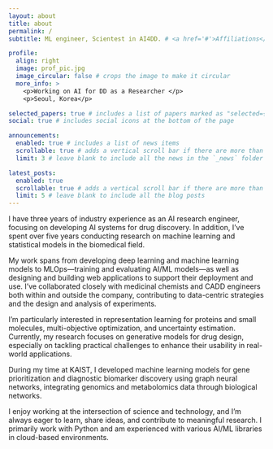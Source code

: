 ```yaml
---
layout: about
title: about
permalink: /
subtitle: ML engineer, Scientest in AI4DD. # <a href='#'>Affiliations</a>. Address. Contacts. Motto. Etc.

profile:
  align: right
  image: prof_pic.jpg
  image_circular: false # crops the image to make it circular
  more_info: >
    <p>Working on AI for DD as a Researcher </p>
    <p>Seoul, Korea</p>

selected_papers: true # includes a list of papers marked as "selected={true}"
social: true # includes social icons at the bottom of the page

announcements:
  enabled: true # includes a list of news items
  scrollable: true # adds a vertical scroll bar if there are more than 3 news items
  limit: 3 # leave blank to include all the news in the `_news` folder

latest_posts:
  enabled: true
  scrollable: true # adds a vertical scroll bar if there are more than 3 new posts items
  limit: 5 # leave blank to include all the blog posts
---
```



I have three years of industry experience as an AI research engineer, focusing on developing AI systems for drug discovery. In addition, I’ve spent over five years conducting research on machine learning and statistical models in the biomedical field.

My work spans from developing deep learning and machine learning models to MLOps—training and evaluating AI/ML models—as well as designing and building web applications to support their deployment and use.
I’ve collaborated closely with medicinal chemists and CADD engineers both within and outside the company, contributing to data-centric strategies and the design and analysis of experiments.

I’m particularly interested in representation learning for proteins and small molecules, multi-objective optimization, and uncertainty estimation. Currently, my research focuses on generative models for drug design, especially on tackling practical challenges to enhance their usability in real-world applications.

During my time at KAIST, I developed machine learning models for gene prioritization and diagnostic biomarker discovery using graph neural networks, integrating genomics and metabolomics data through biological networks.

I enjoy working at the intersection of science and technology, and I’m always eager to learn, share ideas, and contribute to meaningful research. I primarily work with Python and am experienced with various AI/ML libraries in cloud-based environments.


<!-- Write your biography here. Tell the world about yourself. Link to your favorite [subreddit](http://reddit.com). You can put a picture in, too. The code is already in, just name your picture `prof_pic.jpg` and put it in the `img/` folder.

Put your address / P.O. box / other info right below your picture. You can also disable any of these elements by editing `profile` property of the YAML header of your `_pages/about.md`. Edit `_bibliography/papers.bib` and Jekyll will render your [publications page](/al-folio/publications/) automatically.

Link to your social media connections, too. This theme is set up to use [Font Awesome icons](https://fontawesome.com/) and [Academicons](https://jpswalsh.github.io/academicons/), like the ones below. Add your Facebook, Twitter, LinkedIn, Google Scholar, or just disable all of them. -->
